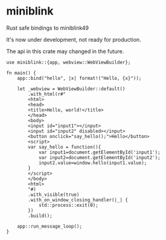 # miniblink

Rust safe bindings to miniblink49

It's now under development, not ready for production.

The api in this crate may changed in the future.

```
use miniblink::{app, webview::WebViewBuilder};

fn main() {
    app::bind("hello", |x| format!("Hello, {x}"));

    let _webview = WebViewBuilder::default()
        .with_html(r#"
        <html>
        <head>
        <title>Hello, world!</title>        
        </head>
        <body>
        <input id="input1"></input>
        <input id="input2" disabled></input>
        <button onclick="say_hello();">Hello</button>
        <script>
        var say_hello = function(){
            var input1=document.getElementById('input1');
            var input2=document.getElementById('input2');
            input2.value=window.hello(input1.value);
        }
        </script>
        </body>
        <html>        
        "#)
        .with_visible(true)
        .with_on_window_closing_handler(|_| {
            std::process::exit(0);
        })
        .build();

    app::run_message_loop();
}
```